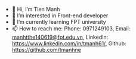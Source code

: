 - 👋 Hi, I’m Tien Manh
- 👀 I’m interested in Front-end developer
- 🌱 I’m currently learning FPT university
- 📫 How to reach me: Phone: 0971249103, Email: manhtthe140619@fpt.edu.vn, LinkedIn: https://www.linkedin.com/in/tmanh61/, Github: https://github.com/tmanhne 

<!---
tmanhne/tmanhne is a ✨ special ✨ repository because its `README.md` (this file) appears on your GitHub profile.
You can click the Preview link to take a look at your changes.
--->
